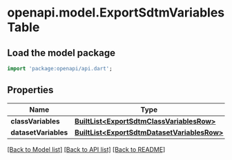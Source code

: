 # openapi.model.ExportSdtmVariablesTable

## Load the model package
```dart
import 'package:openapi/api.dart';
```

## Properties
Name | Type | Description | Notes
------------ | ------------- | ------------- | -------------
**classVariables** | [**BuiltList&lt;ExportSdtmClassVariablesRow&gt;**](ExportSdtmClassVariablesRow.md) |  | [optional] 
**datasetVariables** | [**BuiltList&lt;ExportSdtmDatasetVariablesRow&gt;**](ExportSdtmDatasetVariablesRow.md) |  | [optional] 

[[Back to Model list]](../README.md#documentation-for-models) [[Back to API list]](../README.md#documentation-for-api-endpoints) [[Back to README]](../README.md)


